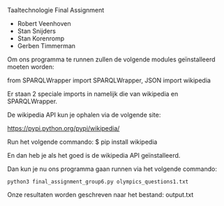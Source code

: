 Taaltechnologie Final Assignment
* Robert Veenhoven	
* Stan Snijders		
* Stan Korenromp	
* Gerben Timmerman 	

Om ons programma te runnen zullen de volgende modules geïnstalleerd moeten worden:

from SPARQLWrapper import SPARQLWrapper, JSON
import wikipedia

Er staan 2 speciale imports in namelijk die van wikipedia en SPARQLWrapper.

De wikipedia API kun je ophalen via de volgende site:

https://pypi.python.org/pypi/wikipedia/ 

Run het volgende commando:
$ pip install wikipedia

En dan heb je als het goed is de wikipedia API geïnstalleerd.


Dan kun je nu ons programma gaan runnen via het volgende commando:

	python3 final_assignment_group6.py olympics_questions1.txt 

Onze resultaten worden geschreven naar het bestand: 		output.txt
